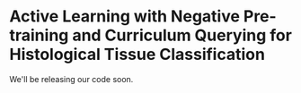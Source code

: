 # Active Learning with Negative Pre-training and Curriculum Querying for Histological Tissue Classification
We'll be releasing our code soon.
